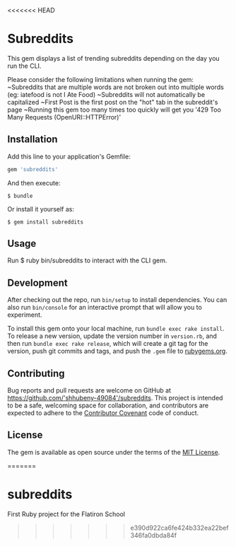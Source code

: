 <<<<<<< HEAD
# Subreddits

This gem displays a list of trending subreddits depending on the day you run the CLI.

Please consider the following limitations when running the gem:
~Subreddits that are multiple words are not broken out into multiple words (eg: iatefood is not I Ate Food)
~Subreddits will not automatically be capitalized
~First Post is the first post on the "hot" tab in the subreddit's page
~Running this gem too many times too quickly will get you '429 Too Many Requests (OpenURI::HTTPError)'

## Installation

Add this line to your application's Gemfile:

```ruby
gem 'subreddits'
```

And then execute:

    $ bundle

Or install it yourself as:

    $ gem install subreddits

## Usage

Run $ ruby bin/subreddits to interact with the CLI gem.

## Development

After checking out the repo, run `bin/setup` to install dependencies. You can also run `bin/console` for an interactive prompt that will allow you to experiment.

To install this gem onto your local machine, run `bundle exec rake install`. To release a new version, update the version number in `version.rb`, and then run `bundle exec rake release`, which will create a git tag for the version, push git commits and tags, and push the `.gem` file to [rubygems.org](https://rubygems.org).

## Contributing

Bug reports and pull requests are welcome on GitHub at https://github.com/'shhubeny-49084'/subreddits. This project is intended to be a safe, welcoming space for collaboration, and contributors are expected to adhere to the [Contributor Covenant](http://contributor-covenant.org) code of conduct.


## License

The gem is available as open source under the terms of the [MIT License](http://opensource.org/licenses/MIT).

=======
# subreddits
First Ruby project for the Flatiron School
>>>>>>> e390d922ca6fe424b332ea22bef346fa0dbda84f
